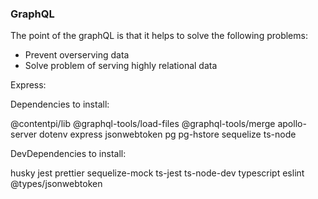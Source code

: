 ### GraphQL

The point of the graphQL is that it helps to solve the following problems:

- Prevent overserving data
- Solve problem of serving highly relational data

Express:

Dependencies to install:

@contentpi/lib @graphql-tools/load-files @graphql-tools/merge
apollo-server dotenv express jsonwebtoken pg pg-hstore sequelize ts-node

DevDependencies to install:

husky jest prettier sequelize-mock ts-jest ts-node-dev
typescript eslint @types/jsonwebtoken
